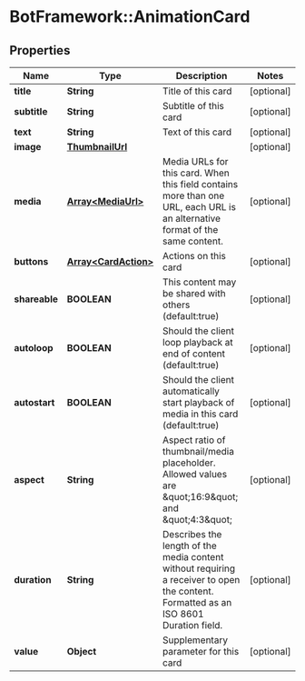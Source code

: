 # BotFramework::AnimationCard

## Properties
Name | Type | Description | Notes
------------ | ------------- | ------------- | -------------
**title** | **String** | Title of this card | [optional] 
**subtitle** | **String** | Subtitle of this card | [optional] 
**text** | **String** | Text of this card | [optional] 
**image** | [**ThumbnailUrl**](ThumbnailUrl.md) |  | [optional] 
**media** | [**Array&lt;MediaUrl&gt;**](MediaUrl.md) | Media URLs for this card. When this field contains more than one URL, each URL is an alternative format of the same content. | [optional] 
**buttons** | [**Array&lt;CardAction&gt;**](CardAction.md) | Actions on this card | [optional] 
**shareable** | **BOOLEAN** | This content may be shared with others (default:true) | [optional] 
**autoloop** | **BOOLEAN** | Should the client loop playback at end of content (default:true) | [optional] 
**autostart** | **BOOLEAN** | Should the client automatically start playback of media in this card (default:true) | [optional] 
**aspect** | **String** | Aspect ratio of thumbnail/media placeholder. Allowed values are \&quot;16:9\&quot; and \&quot;4:3\&quot; | [optional] 
**duration** | **String** | Describes the length of the media content without requiring a receiver to open the content. Formatted as an ISO 8601 Duration field. | [optional] 
**value** | **Object** | Supplementary parameter for this card | [optional] 

